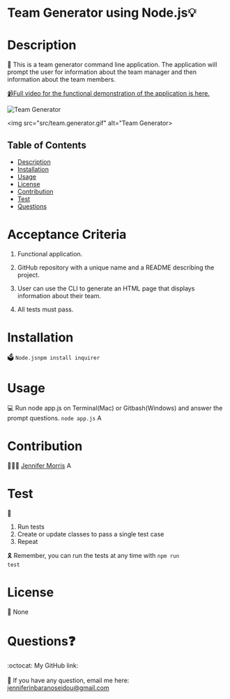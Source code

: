 
# Team Generator using Node.js💡
  
  
  
  # Description
  📝 This is a team generator command line application. The application will prompt the user for information about the team manager and then information about the team members.
<p>
<a href="https://youtu.be/KDYLwKzrlbc" rel="nofollow"><g-emoji class="g-emoji" alias="video_camera" fallback-src="https://github.githubassets.com/images/icons/emoji/unicode/1f4f9.png">📹</g-emoji>Full video for the functional demonstration of the application is here.</a>

![Team Generator](src/team.generator.gif)
   
<img src="src/team.generator.gif" alt="Team Generator>

  ## Table of Contents
  - [Description](#description)
  - [Installation](#installation)
  - [Usage](#usage)
  - [License](#license)
  - [Contribution](#contribution)
  - [Test](#test)
  - [Questions](#questions)

 # Acceptance Criteria
1. Functional application.
2. GitHub repository with a unique name and a README describing the project.
3. User can use the CLI to generate an HTML page that displays information about      their team.

4. All tests must pass.


  # Installation
  🗳 <code>Node.js</code><code>npm install inquirer</code>
  # Usage
  💻 Run node app.js on Terminal(Mac) or Gitbash(Windows) and answer the prompt questions. <code>node app.js</code>
  A
  # Contribution
  👩🏻‍💻 <a href="https://github.com/jmorris107">Jennifer Morris</a>
  A
  # Test
  🧩
1. Run tests
2. Create or update classes to pass a single test case
3. Repeat

🎗 Remember, you can run the tests at any time with <code>npm run test</code>
  
  # License
  🚀
  None

  # Questions❓
  :octocat: My GitHub link: [](https://github.com/)<br />
  <br />
   📩 If you have any question, email me here: jenniferinbaranoseidou@gmail.com<br /><br />
